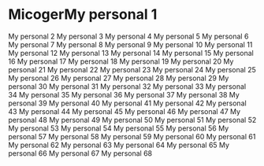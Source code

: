 # MicogerMy personal 1
My personal 2
My personal 3
My personal 4
My personal 5
My personal 6
My personal 7
My personal 8
My personal 9
My personal 10
My personal 11
My personal 12
My personal 13
My personal 14
My personal 15
My personal 16
My personal 17
My personal 18
My personal 19
My personal 20
My personal 21
My personal 22
My personal 23
My personal 24
My personal 25
My personal 26
My personal 27
My personal 28
My personal 29
My personal 30
My personal 31
My personal 32
My personal 33
My personal 34
My personal 35
My personal 36
My personal 37
My personal 38
My personal 39
My personal 40
My personal 41
My personal 42
My personal 43
My personal 44
My personal 45
My personal 46
My personal 47
My personal 48
My personal 49
My personal 50
My personal 51
My personal 52
My personal 53
My personal 54
My personal 55
My personal 56
My personal 57
My personal 58
My personal 59
My personal 60
My personal 61
My personal 62
My personal 63
My personal 64
My personal 65
My personal 66
My personal 67
My personal 68
